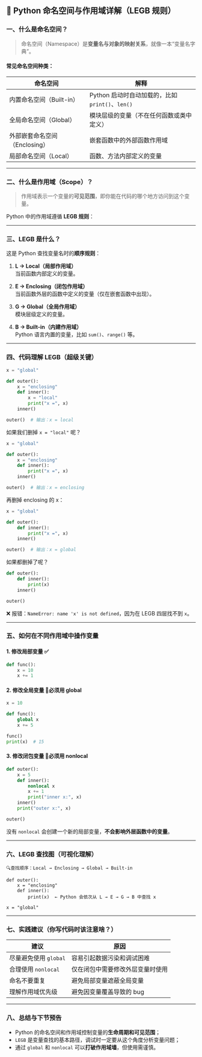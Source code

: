 

## 🧠 Python 命名空间与作用域详解（LEGB 规则）



### 一、什么是命名空间？

> 命名空间（Namespace）是**变量名与对象的映射关系**，就像一本“变量名字典”。

#### 常见命名空间种类：

| 命名空间 | 解释 |
|----------|------|
| 内置命名空间（Built-in） | Python 启动时自动加载的，比如 `print()`、`len()` |
| 全局命名空间（Global） | 模块层级的变量（不在任何函数或类中定义） |
| 外部嵌套命名空间（Enclosing） | 嵌套函数中的外部函数作用域 |
| 局部命名空间（Local） | 函数、方法内部定义的变量 |

---

### 二、什么是作用域（Scope）？

> 作用域表示一个变量的**可见范围**，即你能在代码的哪个地方访问到这个变量。

Python 中的作用域遵循 **LEGB 规则**：

---

### 三、LEGB 是什么？

这是 Python 查找变量名时的**顺序规则**：

1. **L → Local（局部作用域）**  
   当前函数内部定义的变量。

2. **E → Enclosing（闭包作用域）**  
   当前函数外层的函数中定义的变量（仅在嵌套函数中出现）。

3. **G → Global（全局作用域）**  
   模块层级定义的变量。

4. **B → Built-in（内建作用域）**  
   Python 语言内置的变量，比如 `sum()`、`range()` 等。

---

### 四、代码理解 LEGB（超级关键）

```python
x = "global"

def outer():
    x = "enclosing"
    def inner():
        x = "local"
        print("x =", x)
    inner()

outer()  # 输出：x = local
```

如果我们删掉 `x = "local"` 呢？

```python
x = "global"

def outer():
    x = "enclosing"
    def inner():
        print("x =", x)
    inner()

outer()  # 输出：x = enclosing
```

再删掉 enclosing 的 x：

```python
x = "global"

def outer():
    def inner():
        print("x =", x)
    inner()

outer()  # 输出：x = global
```

如果都删掉了呢？

```python
def outer():
    def inner():
        print(x)
    inner()

outer()
```

❌ 报错：`NameError: name 'x' is not defined`，因为在 LEGB 四层找不到 `x`。

---

### 五、如何在不同作用域中操作变量

#### 1. 修改局部变量 ✅

```python
def func():
    x = 10
    x += 1
```

#### 2. 修改全局变量 🧨必须用 global

```python
x = 10

def func():
    global x
    x += 5

func()
print(x)  # 15
```

#### 3. 修改闭包变量 🧨必须用 nonlocal

```python
def outer():
    x = 5
    def inner():
        nonlocal x
        x += 1
        print("inner x:", x)
    inner()
    print("outer x:", x)

outer()
```

没有 `nonlocal` 会创建一个新的局部变量，**不会影响外层函数中的变量**。

---

### 六、LEGB 查找图（可视化理解）

```
🔍查找顺序：Local → Enclosing → Global → Built-in

def outer():
    x = "enclosing"
    def inner():
        print(x)  ← Python 会依次从 L → E → G → B 中查找 x

x = "global"
```

---

### 七、实践建议（你写代码时该注意啥？）

| 建议 | 原因 |
|------|------|
| 尽量避免使用 `global` | 容易引起数据污染和调试困难 |
| 合理使用 `nonlocal` | 仅在闭包中需要修改外层变量时使用 |
| 命名不要重复 | 避免局部变量遮蔽全局变量 |
| 理解作用域优先级 | 避免因变量覆盖导致的 bug |

---

### 八、总结与下节预告

- Python 的命名空间和作用域控制变量的**生命周期和可见范围**；
- `LEGB` 是变量查找的基本路径，调试时一定要从这个角度分析变量问题；
- 通过 `global` 和 `nonlocal` 可以**打破作用域墙**，但使用需谨慎。

